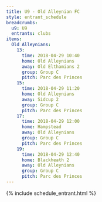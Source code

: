 ```yaml
---
title: U9 - Old Alleynian FC
style: entrant_schedule
breadcrumbs:
  u9: U9
  entrants: clubs
items:
  Old Alleynians:
    13:
      time: 2018-04-29 10:40
      home: Old Alleynians
      away: Old Elthamians 2
      group: Group C
      pitch: Parc des Princes
    15:
      time: 2018-04-29 11:20
      home: Old Alleynians
      away: Sidcup 2
      group: Group C
      pitch: Parc des Princes
    17:
      time: 2018-04-29 12:00
      home: Hampstead
      away: Old Alleynians
      group: Group C
      pitch: Parc des Princes
    19:
      time: 2018-04-29 12:40
      home: Blackheath 2
      away: Old Alleynians
      group: Group C
      pitch: Parc des Princes
---
```


{% include schedule_entrant.html %}
